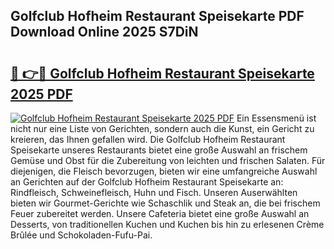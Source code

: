 ## Golfclub Hofheim Restaurant Speisekarte PDF Download Online 2025 S7DiN

# <h2><a href="http://gc9wo6.nevu.top/?p=Golfclub+Hofheim+Restaurant+Speisekarte">🔗 👉🔴 Golfclub Hofheim Restaurant Speisekarte 2025 PDF</a></h2>

[![Golfclub Hofheim Restaurant Speisekarte 2025 PDF](https://i.imgur.com/dBaPXMq.png)](http://gc9wo6.nevu.top/?p=Golfclub+Hofheim+Restaurant+Speisekarte)
Ein Essensmenü ist nicht nur eine Liste von Gerichten, sondern auch die Kunst, ein Gericht zu kreieren, das Ihnen gefallen wird. Die Golfclub Hofheim Restaurant Speisekarte unseres Restaurants bietet eine große Auswahl an frischem Gemüse und Obst für die Zubereitung von leichten und frischen Salaten. Für diejenigen, die Fleisch bevorzugen, bieten wir eine umfangreiche Auswahl an Gerichten auf der Golfclub Hofheim Restaurant Speisekarte an: Rindfleisch, Schweinefleisch, Huhn und Fisch. Unseren Auserwählten bieten wir Gourmet-Gerichte wie Schaschlik und Steak an, die bei frischem Feuer zubereitet werden. Unsere Cafeteria bietet eine große Auswahl an Desserts, von traditionellen Kuchen und Kuchen bis hin zu erlesenen Crème Brûlée und Schokoladen-Fufu-Pai.
